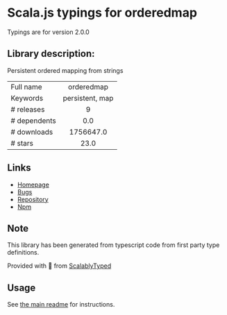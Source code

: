 
# Scala.js typings for orderedmap

Typings are for version 2.0.0

## Library description:
Persistent ordered mapping from strings

|                    |                 |
| ------------------ | :-------------: |
| Full name          | orderedmap |
| Keywords           | persistent, map |
| # releases         | 9 |
| # dependents       | 0.0 |
| # downloads        | 1756647.0 |
| # stars            | 23.0 |

## Links
- [Homepage](https://github.com/marijnh/orderedmap#readme)
- [Bugs](https://github.com/marijnh/orderedmap/issues)
- [Repository](https://github.com/marijnh/orderedmap)
- [Npm](https://www.npmjs.com/package/orderedmap)
    


## Note
This library has been generated from typescript code from first party type definitions.

Provided with :purple_heart: from [ScalablyTyped](https://github.com/oyvindberg/ScalablyTyped)

## Usage
See [the main readme](../../readme.md) for instructions.


